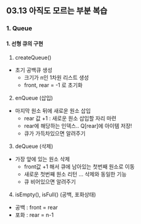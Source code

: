 ## 03.13 아직도 모르는 부분 복습 



### 1. Queue

#### 1. 선형 큐의 구현

1. createQueue()

- 초기 공백큐 생성
  - 크기가 n인 1차원 리스트 생성
  - front, rear = -1 로 초기화 

2. enQueue (삽입)

- 마지막 원소 뒤에 새로운 원소 삽입
  - rear 값 +1 : 새로운 원소 삽입할 자리 마련
  - rear에 해당하는 인덱스.. Q[rear]에 아이템 저장!
  - 큐가 가득차있으면 알려주기

3. deQueue (삭제)

- 가장 앞에 있는 원소 삭제 
  - front값 +1 해서 큐에 남아있는 첫번째 원소로 이동
  - 새로운 첫번째 원소 리턴 ... 삭제와 동일한 기능 
  - 큐 비어있으면 알려주기

4. isEmpty(), isFull() (공백, 포화상태)

- 공백 : front = rear
- 포화 : rear = n-1 
